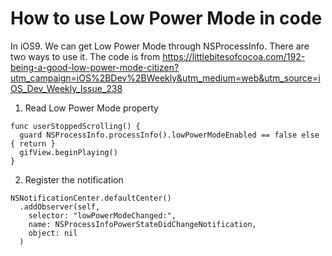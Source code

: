 # How to use Low Power Mode in code

In iOS9. We can get Low Power Mode through NSProcessInfo. There are two ways to use it. The code is from
https://littlebitesofcocoa.com/192-being-a-good-low-power-mode-citizen?utm_campaign=iOS%2BDev%2BWeekly&utm_medium=web&utm_source=iOS_Dev_Weekly_Issue_238

1. Read Low Power Mode property
```
func userStoppedScrolling() {
  guard NSProcessInfo.processInfo().lowPowerModeEnabled == false else { return }
  gifView.beginPlaying()
}
```
2. Register the notification
```
NSNotificationCenter.defaultCenter()
  .addObserver(self,
    selector: "lowPowerModeChanged:",
    name: NSProcessInfoPowerStateDidChangeNotification,
    object: nil
  )
```
